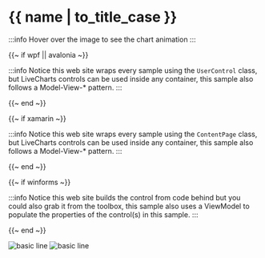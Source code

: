 # {{ name | to_title_case }}

:::info
Hover over the image to see the chart animation
:::

{{~ if wpf || avalonia ~}}

:::info
Notice this web site wraps every sample using the `UserControl` class, but LiveCharts controls can be used inside any container, 
this sample also follows a Model-View-* pattern.
:::

{{~ end ~}}

{{~ if xamarin ~}}

:::info
Notice this web site wraps every sample using the `ContentPage` class, but LiveCharts controls can be used inside any container, 
this sample also follows a Model-View-* pattern.
:::

{{~ end ~}}

{{~ if winforms ~}}

:::info
Notice this web site builds the control from code behind but you could also grab it from the toolbox,
this sample also uses a ViewModel to populate the properties of the control(s) in this sample.
:::

{{~ end ~}}

<div class="position-relative text-center">
    <img src="https://raw.githubusercontent.com/beto-rodriguez/LiveCharts2/master/docs/{{ unique_name }}/result.png" class="static" alt="basic line" />
    <img src="https://raw.githubusercontent.com/beto-rodriguez/LiveCharts2/master/docs/{{ unique_name }}/result.gif" alt="basic line" />
</div>